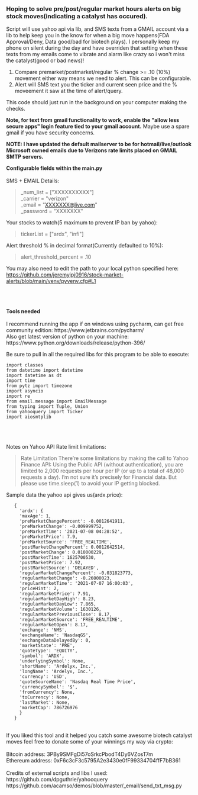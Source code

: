 ### Hoping to solve pre/post/regular market hours alerts on big stock moves(indicating a catalyst has occured).


Script will use yahoo api via lib, and SMS texts from a GMAIL account via a lib to help keep you in the know for when a big move happens(FDA Approval/Deny, Data good/bad for biotech plays). I personally keep my phone on silent during the day and have overriden that setting when these texts from my emails come to vibrate and alarm like crazy so i won't miss the catalyst(good or bad news)!

1. Compare premarket/postmarket/regular % change >= .10 (10%) movement either way means we need to alert. This can be configurable.
2. Alert will SMS text you the ticker and current seen price and the % moveement it saw at the time of alert/query.

This code should just run in the background on your computer making the checks.

<b>Note, for text from gmail functionality to work, enable the "allow less secure apps" login feature tied to your gmail account.</b> Maybe use a spare gmail if you have security concerns.</b>

<b>NOTE: I have updated the default mailserver to be for hotmail/live/outlook Microsoft owned emails due to Verizons rate limits placed on GMAIL SMTP servers.</b>

<b>Configurable fields within the main.py</b><br /><br />
SMS + EMAIL Details:

>    _num_list = ["XXXXXXXXXX"]<br />
    _carrier = "verizon"<br />
    _email = "XXXXXXX@live.com"<br />
    _password = "XXXXXXX"<br />

Your stocks to watch(5 maximum to prevent IP ban by yahoo):
> tickerList = ["ardx", "infi"]

Alert threshold % in decimal format(Currently defaulted to 10%):
> alert_threshold_percent = .10

You may also need to edit the path to your local python specified here:
https://github.com/jeremyjpj0916/stock-market-alerts/blob/main/venv/pyvenv.cfg#L1 

<br />
<br />
<br />
<b>Tools needed</b><br /><br />
I recommend running the app if on windows using pycharm, can get free community edition: https://www.jetbrains.com/pycharm/<br />
Also get latest version of python on your machine: https://www.python.org/downloads/release/python-396/

Be sure to pull in all the required libs for this program to be able to execute:
```
import classes
from datetime import datetime
import datetime as dt
import time
from pytz import timezone
import asyncio
import re
from email.message import EmailMessage
from typing import Tuple, Union
from yahooquery import Ticker
import aiosmtplib
```

<br />
<br />
<br />
Notes on Yahoo API Rate limit limitations:

> Rate Limitation
> There’re some limitations by making the call to Yahoo Finance API:
> Using the Public API (without authentication), you are limited to 2,000 requests per hour per IP (or up to a total of 48,000 requests a day).
> I’m not sure it’s precisely for Financial data. But please use time.sleep(1) to avoid your IP getting blocked.


Sample data the yahoo api gives us(ardx.price):
```
   {
     'ardx': {
     'maxAge': 1, 
     'preMarketChangePercent': -0.0012641911, 
     'preMarketChange': -0.009999752, 
     'preMarketTime': '2021-07-08 04:28:52', 
     'preMarketPrice': 7.9, 
     'preMarketSource': 'FREE_REALTIME', 
     'postMarketChangePercent': 0.0012642514, 
     'postMarketChange': 0.010000229, 
     'postMarketTime': 1625700530, 
     'postMarketPrice': 7.92, 
     'postMarketSource': 'DELAYED', 
     'regularMarketChangePercent': -0.031823773, 
     'regularMarketChange': -0.26000023, 
     'regularMarketTime': '2021-07-07 16:00:03', 
     'priceHint': 2, 
     'regularMarketPrice': 7.91, 
     'regularMarketDayHigh': 8.23, 
     'regularMarketDayLow': 7.865, 
     'regularMarketVolume': 1630126, 
     'regularMarketPreviousClose': 8.17, 
     'regularMarketSource': 'FREE_REALTIME', 
     'regularMarketOpen': 8.17, 
     'exchange': 'NMS', 
     'exchangeName': 'NasdaqGS', 
     'exchangeDataDelayedBy': 0, 
     'marketState': 'PRE', 
     'quoteType': 'EQUITY', 
     'symbol': 'ARDX', 
     'underlyingSymbol': None, 
     'shortName': 'Ardelyx, Inc.', 
     'longName': 'Ardelyx, Inc.', 
     'currency': 'USD', 
     'quoteSourceName': 'Nasdaq Real Time Price', 
     'currencySymbol': '$', 
     'fromCurrency': None, 
     'toCurrency': None, 
     'lastMarket': None, 
     'marketCap': 786726976
     }
   }
```

<br />
If you liked this tool and it helped you catch some awesome biotech catalyst moves feel free to donate some of your winnings my way via crypto:<br /><br />
Bitcoin address: 3PBy9SMFgDi57oSrkcPbodT4Dy6VZosT7m<br />
Ethereum address: 0xF6c3cF3c5795A2e3430e0fF99334704ffF7bB361<br />

<br />
Credits of external scripts and libs I used: <br />
https://github.com/dpguthrie/yahooquery<br />
https://github.com/acamso/demos/blob/master/_email/send_txt_msg.py<br />
